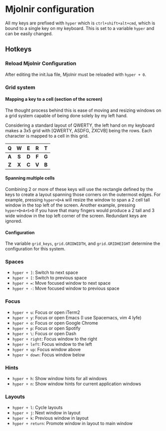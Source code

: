 # Mjolnir configuration

All my keys are prefixed with `hyper` which is `ctrl+shift+alt+cmd`, which is bound to a single key on my keyboard. This is set to a variable `hyper` and can be easily changed.

## Hotkeys

### Reload Mjolnir Configuration

After editing the init.lua file, Mjolnir must be reloaded with `hyper + 0`.

### Grid system

#### Mapping a key to a cell (section of the screen)
The thought process behind this is ease of moving and resizing windows on a grid
system capable of being done solely by my left hand.

Considering a standard layout of QWERTY, the left hand on my keyboard makes a
3x5 grid with [QWERTY, ASDFG, ZXCVB] being the rows. Each character is mapped to
a cell in this grid.

|Q|W|E|R|T|
|:---: |:---: |:---: |:---: |:---: |
| **A** | **S** | **D** | **F** | **G** |
| **Z** | **X** | **C** | **V** | **B** |

#### Spanning multiple cells
Combining 2 or more of these keys will use the rectangle defined by the keys to
create a layout spanning those corners on the outermost edges. For example,
pressing `hyper+Q+A` will resize the window to span a 2 cell tall window in the
top left of the screen. Another example, pressing `hyper+Q+A+S+D` if you have
that many fingers would produce a 2 tall and 3 wide window in the top left
corner of the screen. Redundant keys are ignored.

#### Configuration

The variable `grid_keys`, `grid.GRIDWIDTH`, and `grid.GRIDHEIGHT` determine the
configuration for this system.

### Spaces

- `hyper + ]`: Switch to next space
- `hyper + [`: Switch to previous space
- `hyper + =`: Move focused window to next space
- `hyper + -`: Move focused window to previous space

### Focus

- `hyper + u`: Focus or open iTerm2
- `hyper + y`: Focus or open Emacs (I use Spacemacs, vim 4 lyfe)
- `hyper + o`: Focus or open Google Chrome
- `hyper + p`: Focus or open Spotify
- `hyper + \`: Focus or open Dash
- `hyper + right`: Focus window to the right
- `hyper + left`: Focus window to the left
- `hyper + up`: Focus window above
- `hyper + down`: Focus window below

### Hints
- `hyper + h`: Show window hints for all windows
- `hyper + n`: Show window hints for current application windows

### Layouts
- `hyper + l`: Cycle layouts
- `hyper + j`: Next window in layout
- `hyper + k`: Previous window in layout
- `hyper + return`: Promote window in layout to main window
